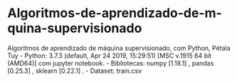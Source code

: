 # Algoritmos-de-aprendizado-de-m-quina-supervisionado
Algoritmos de aprendizado de máquina supervisionado, com Python, Pétala Tuy - Python: 3.7.3 (default, Apr 24 2019, 15:29:51) [MSC v.1915 64 bit (AMD64)] com jupyter notebook. - Bibliotecas: numpy [1.18.1] , pandas [0.25.3] , sklearn [0.22.1] . - Dataset: train.csv
